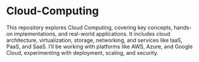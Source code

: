 # Cloud-Computing
This repository explores Cloud Computing, covering key concepts, hands-on implementations, and real-world applications. It includes cloud architecture, virtualization, storage, networking, and services like IaaS, PaaS, and SaaS. I’ll be working with platforms like AWS, Azure, and Google Cloud, experimenting with deployment, scaling, and security. 
